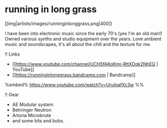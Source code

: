 # running in long grass

[[img|artists/images/runninginlonggrass.png|400]]

I have been into electronic music since the early 70's (yes I'm an old man!) Owned various synths and studio equipment over the years. Love ambient music and soundscapes, it's all about the chill and the texture for me. 

!! Links

* [[https://www.youtube.com/channel/UCH5fAKqKmj-RttXDqk2NhEQ | YouTube]]
* [[https://runninginlonggrass.bandcamp.com | Bandcamp]]

%embed% https://www.youtube.com/watch?v=UruIqafXc3w %%


!! Gear

* AE Modular system
* Behringer Neutron
* Arturia Microbrute
* and some bits and bobs.
